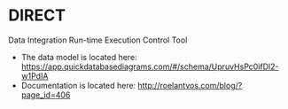 # DIRECT
Data Integration Run-time Execution Control Tool

- The data model is located here: https://app.quickdatabasediagrams.com/#/schema/UpruvHsPc0ifDl2-w1PdIA 
- Documentation is located here: http://roelantvos.com/blog/?page_id=406
